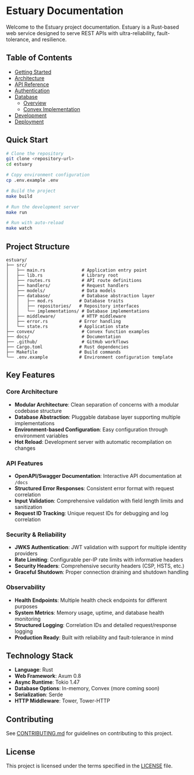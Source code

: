 # Estuary Documentation

Welcome to the Estuary project documentation. Estuary is a Rust-based web service designed to serve REST APIs with ultra-reliability, fault-tolerance, and resilience.

## Table of Contents

- [Getting Started](./getting-started.md)
- [Architecture](./architecture.md)
- [API Reference](./api-reference.md)
- [Authentication](./authentication.md)
- [Database](./database/)
  - [Overview](./database/README.md)
  - [Convex Implementation](./database/convex.md)
- [Development](./development.md)
- [Deployment](./deployment.md)

## Quick Start

```bash
# Clone the repository
git clone <repository-url>
cd estuary

# Copy environment configuration
cp .env.example .env

# Build the project
make build

# Run the development server
make run

# Run with auto-reload
make watch
```

## Project Structure

```
estuary/
├── src/
│   ├── main.rs              # Application entry point
│   ├── lib.rs               # Library root
│   ├── routes.rs            # API route definitions
│   ├── handlers/            # Request handlers
│   ├── models/              # Data models
│   ├── database/            # Database abstraction layer
│   │   ├── mod.rs          # Database traits
│   │   ├── repositories/   # Repository interfaces
│   │   └── implementations/ # Database implementations
│   ├── middleware/          # HTTP middleware
│   ├── error.rs            # Error handling
│   └── state.rs            # Application state
├── convex/                  # Convex function examples
├── docs/                    # Documentation
├── .github/                 # GitHub workflows
├── Cargo.toml              # Rust dependencies
├── Makefile                # Build commands
└── .env.example            # Environment configuration template
```

## Key Features

### Core Architecture
- **Modular Architecture**: Clean separation of concerns with a modular codebase structure
- **Database Abstraction**: Pluggable database layer supporting multiple implementations
- **Environment-based Configuration**: Easy configuration through environment variables
- **Hot Reload**: Development server with automatic recompilation on changes

### API Features
- **OpenAPI/Swagger Documentation**: Interactive API documentation at `/docs`
- **Structured Error Responses**: Consistent error format with request correlation
- **Input Validation**: Comprehensive validation with field length limits and sanitization
- **Request ID Tracking**: Unique request IDs for debugging and log correlation

### Security & Reliability
- **JWKS Authentication**: JWT validation with support for multiple identity providers
- **Rate Limiting**: Configurable per-IP rate limits with informative headers
- **Security Headers**: Comprehensive security headers (CSP, HSTS, etc.)
- **Graceful Shutdown**: Proper connection draining and shutdown handling

### Observability
- **Health Endpoints**: Multiple health check endpoints for different purposes
- **System Metrics**: Memory usage, uptime, and database health monitoring
- **Structured Logging**: Correlation IDs and detailed request/response logging
- **Production Ready**: Built with reliability and fault-tolerance in mind

## Technology Stack

- **Language**: Rust
- **Web Framework**: Axum 0.8
- **Async Runtime**: Tokio 1.47
- **Database Options**: In-memory, Convex (more coming soon)
- **Serialization**: Serde
- **HTTP Middleware**: Tower, Tower-HTTP

## Contributing

See [CONTRIBUTING.md](../CONTRIBUTING.md) for guidelines on contributing to this project.

## License

This project is licensed under the terms specified in the [LICENSE](../LICENSE) file.